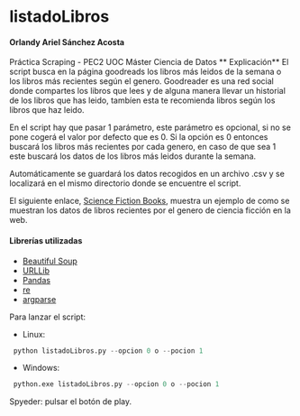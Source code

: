 # listadoLibros
#### Orlandy Ariel Sánchez Acosta

Práctica Scraping - PEC2
UOC
Máster Ciencia de Datos
** Explicación**
El script busca en la página goodreads los libros más leidos de la semana o los libros más recientes según el genero.
Goodreader es una red social donde compartes los libros que lees y de alguna manera llevar un historial de los libros que has leido, tambíen esta te recomienda libros según los libros que haz leido.

En el script hay que pasar 1 parámetro, este parámetro es opcional, si no se pone cogerá el valor por defecto que es 0. Si la opción es 0 entonces buscará los libros más recientes por cada genero, en caso de que sea 1 este buscará los datos de los libros más leidos durante la semana.


Automáticamente se guardará los datos recogidos en un archivo .csv y se localizará en el mismo directorio donde se encuentre el script.

El siguiente enlace, [Science Fiction Books](https://www.goodreads.com/genres/new_releases/science-fiction), muestra un ejemplo de como se muestran los datos de libros recientes por el genero de ciencia ficción en la web.

#### Librerías utilizadas
* [Beautiful Soup](https://www.crummy.com/software/BeautifulSoup/bs4/doc/)
* [URLLib](https://docs.python.org/3/howto/urllib2.html)
* [Pandas](https://pandas.pydata.org/)
* [re](https://docs.python.org/2/library/re.html)
* [argparse](https://docs.python.org/3/library/argparse.html)

Para lanzar el script:
* Linux:
```python
 python listadoLibros.py --opcion 0 o --pocion 1
```
* Windows:
```python
 python.exe listadoLibros.py --opcion 0 o --pocion 1
```
Spyeder: pulsar el botón de play.